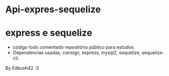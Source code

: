 # Api-expres-sequelize 

# express e sequelize 
- código todo comentado repositório público para estudos. 
- Dependencias usadas, consign, express, mysql2, sequelize, sequelize-cli. 


By Edkush42 :3 
